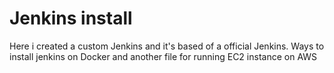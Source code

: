 # Jenkins install 
Here i created a custom Jenkins and it's based of a official Jenkins. Ways to install jenkins on Docker and another file for running EC2 instance on AWS
